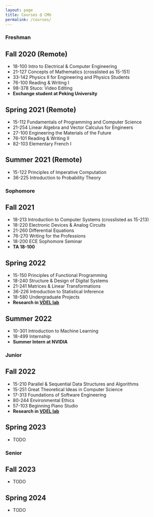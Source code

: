 ```yaml
---
layout: page
title: Courses @ CMU
permalink: /courses/
---
```


### Freshman

## Fall 2020 (Remote)

- 18-100 Intro to Electrical & Computer Engineering
- 21-127 Concepts of Mathematics (crosslisted as 15-151)
- 33-142 Physics II for Engineering and Physics Students
- 76-100 Reading & Writing I
- 98-378 Stuco: Video Editing
- **Exchange student at Peking University**

## Spring 2021 (Remote)

- 15-112 Fundamentals of Programming and Computer Science
- 21-254 Linear Algebra and Vector Calculus for Engineers
- 27-100 Engineering the Materials of the Future
- 76-101 Reading & Writing II
- 82-103 Elementary French I

## Summer 2021 (Remote)

- 15-122 Principles of Imperative Computation
- 36-225 Introduction to Probability Theory

### Sophomore

## Fall 2021

- 18-213 Introduction to Computer Systems (crosslisted as 15-213)
- 18-220 Electronic Devices & Analog Circuits
- 21-260 Differential Equations
- 76-270 Writing for the Professions
- 18-200 ECE Sophomore Seminar
- **TA 18-100**

## Spring 2022

- 15-150 Principles of Functional Programming
- 18-240 Structure & Design of Digital Systems
- 21-241 Matrices & Linear Transformations
- 36-226 Introduction to Statistical Inference
- 18-580 Undergraduate Projects
- **Research in [VDEL lab](http://vdel.me.cmu.edu/)**

## Summer 2022

- 10-301 Introduction to Machine Learning
- 18-499 Internship
- **Summer Intern at NVIDIA**

### Junior

## Fall 2022

- 15-210 Parallel & Sequential Data Structures and Algorithms
- 15-251 Great Theoretical Ideas in Computer Science
- 17-313 Foundations of Software Engineering
- 80-244 Environmental Ethics
- 57-103 Beginning Piano Studio
- **Research in [VDEL lab](http://vdel.me.cmu.edu/)**

## Spring 2023

- TODO

### Senior

## Fall 2023

- TODO

## Spring 2024

- TODO